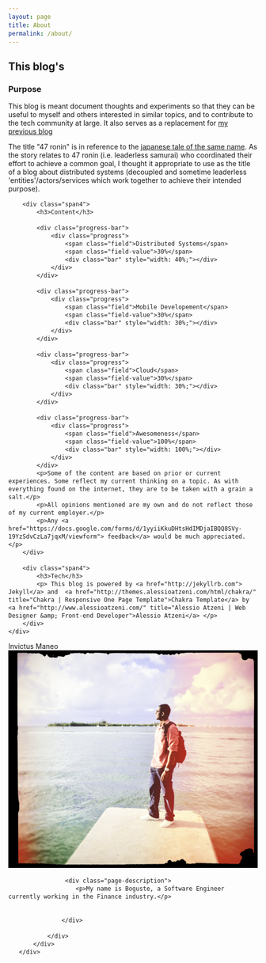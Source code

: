 ```yaml
---
layout: page
title: About
permalink: /about/
---
```

<div id="about" class="page-alternate">
    <div class="container"> 
       <div class="row margin-40">
        <h2 class="title">This blog's</h2>
        <div class="span4">
            <h3>Purpose</h3>
            <p> This blog is meant document thoughts and experiments so that they can be useful to myself and others interested in similar topics, and to contribute to the tech community at large. It also serves as a replacement for <a href="http://www.bhameyie.wordpress.com"> my previous blog</a></p>
            <p>
                The title "47 ronin" is in reference to the <a href="http://en.wikipedia.org/wiki/Forty-seven_Ronin"> japanese tale of the same name</a>. As the story relates to 47 ronin (i.e. leaderless samurai) who coordinated their effort to achieve a common goal, I thought it appropriate to use as the title of a blog about distributed systems (decoupled and sometime leaderless 'entities'/actors/services which work together to achieve their intended purpose).
            </p>
        </div>
        
        <div class="span4">
        	<h3>Content</h3>

            <div class="progress-bar">
                <div class="progress">
                	<span class="field">Distributed Systems</span>
                    <span class="field-value">30%</span>
                    <div class="bar" style="width: 40%;"></div>
                </div>
            </div>
            
            <div class="progress-bar">
                <div class="progress">
                	<span class="field">Mobile Developement</span>
                    <span class="field-value">30%</span>
                    <div class="bar" style="width: 30%;"></div>
                </div>
            </div>
            
            <div class="progress-bar">
                <div class="progress">
                	<span class="field">Cloud</span>
                    <span class="field-value">30%</span>
                    <div class="bar" style="width: 30%;"></div>
                </div>
            </div>
            
            <div class="progress-bar">
                <div class="progress">
                	<span class="field">Awesomeness</span>
                    <span class="field-value">100%</span>
                    <div class="bar" style="width: 100%;"></div>
                </div>
            </div> 
            <p>Some of the content are based on prior or current experiences. Some reflect my current thinking on a topic. As with everything found on the internet, they are to be taken with a grain a salt.</p>
            <p>All opinions mentioned are my own and do not reflect those of my current employer.</p>
            <p>Any <a href="https://docs.google.com/forms/d/1yyiiKkuDHtsHdIMDjaIBQQ8SVy-19YzSdvCzLa7jqxM/viewform"> feedback</a> would be much appreciated.</p>
        </div>

        <div class="span4">
            <h3>Tech</h3>
            <p> This blog is powered by <a href="http://jekyllrb.com"> Jekyll</a> and  <a href="http://themes.alessioatzeni.com/html/chakra/" title="Chakra | Responsive One Page Template">Chakra Template</a> by <a href="http://www.alessioatzeni.com/" title="Alessio Atzeni | Web Designer &amp; Front-end Developer">Alessio Atzeni</a> </p>
        </div>
    </div>
   <div class="row">
            <div class="span12">
                <div class="title-page">
                    <div class="image-wrap">
                        <div class="hover-wrap">
                            <span class="overlay-img"></span>
                            <span class="overlay-text-thumb">Invictus Maneo</span>
                        </div>
                        <img src="/assets/img/bham.png" alt="Me">
                    </div>
                    
                    <div class="page-description">
                       <p>My name is Boguste, a Software Engineer currently working in the Finance industry.</p>

                       
                   </div>

               </div>
           </div>
       </div>
</div>
</div>
